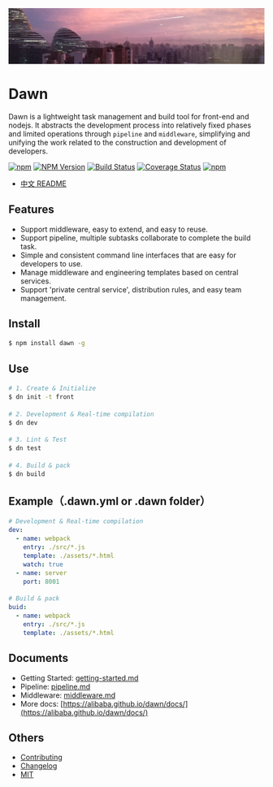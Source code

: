 ![Banner](docs/assets/banner.png)

# Dawn

Dawn is a lightweight task management and build tool for front-end and nodejs. It abstracts the development process into relatively fixed phases and limited operations through `pipeline` and `middleware`, simplifying and unifying the work related to the construction and development of developers.

[![npm](https://img.shields.io/npm/l/dawn.svg)](LICENSE.md)
[![NPM Version](https://img.shields.io/npm/v/dawn.svg)](https://www.npmjs.com/package/dawn)
[![Build Status](https://www.travis-ci.org/alibaba/dawn.svg?branch=master)](https://www.travis-ci.org/alibaba/dawn)
[![Coverage Status](https://coveralls.io/repos/github/alibaba/dawn/badge.svg?branch=dev)](https://coveralls.io/github/alibaba/dawn?branch=dev)
[![npm](https://img.shields.io/npm/dt/dawn.svg)](https://www.npmjs.com/package/dawn)

- [中文 README](README-zh.md)

## Features

- Support middleware, easy to extend, and easy to reuse.
- Support pipeline, multiple subtasks collaborate to complete the build task.
- Simple and consistent command line interfaces that are easy for developers to use.
- Manage middleware and engineering templates based on central services.
- Support 'private central service', distribution rules, and easy team management.

## Install

```sh
$ npm install dawn -g
```

## Use
```sh
# 1. Create & Initialize
$ dn init -t front

# 2. Development & Real-time compilation
$ dn dev

# 3. Lint & Test
$ dn test

# 4. Build & pack
$ dn build
```

## Example（.dawn.yml or .dawn folder）

```yml
# Development & Real-time compilation
dev:
  - name: webpack
    entry: ./src/*.js
    template: ./assets/*.html
    watch: true
  - name: server
    port: 8001
    
# Build & pack
buid:
  - name: webpack
    entry: ./src/*.js
    template: ./assets/*.html
```

## Documents

- Getting Started: [getting-started.md](docs/mds/getting-started.md)
- Pipeline: [pipeline.md](docs/mds/pipeline.md)
- Middleware: [middleware.md](docs/mds/middleware.md)
- More docs: [https://alibaba.github.io/dawn/docs/](https://alibaba.github.io/dawn/docs/)


## Others

- [Contributing](CONTRIBUTING.md)
- [Changelog](CHANGELOG.md)
- [MIT](https://tldrlegal.com/license/mit-license)